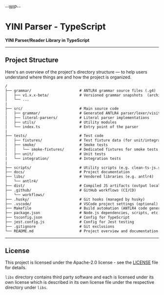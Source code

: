 --WIP--

# YINI Parser - TypeScript

**YINI Parser/Reader Library in TypeScript**

---

## Project Structure
Here's an overview of the project's directory structure — to help users understand where things are and how the project is organized.

```txt
/
├── grammar/                      # ANTLR4 grammar source files (.g4)
│   ├── v1.x.x-beta/              # Versioned grammar snapshots  (archived)
│   └── ...
|
├── src/                          # Main source code
│   ├── grammar/                  # Generated ANTLR4 parser/lexer/visitor (.ts)
│   ├── literal-parsers/          # Literal parser implementations
│   ├── utils/                    # Utility modules
│   └── index.ts                  # Entry point of the parser
|
├── tests/                        # Test code
│   ├── fixtures/                 # Test fixture data (for unit/integration tests)
│   ├── smoke/                    # Smoke tests
│   │   └── smoke-fixtures/       # Dedicated fixtures for smoke tests
│   ├── unit/                     # Unit tests
|   └── integration/              # Integration tests
|
├── scripts/                      # Utility scripts (e.g. clean-ts-js.sh)
├── docs/                         # Project documentation
├── libs/                         # Vendored libraries (e.g. antlr4)
│   └── antlr4/
├── dist/                         # Compiled JS artifacts (output local directory)
├── .github/                      # GitHub workflows (CI/CD)
│   └── workflows/
├── .husky/                       # Git hooks (managed by husky)
├── .vscode/                      # VSCode project settings (optional)
├── Makefile                      # Build automation (ANTLR4 code generation, etc.)
├── package.json                  # Node.js dependencies, scripts, etc.
├── tsconfig.json                 # Config for TypeScript
├── jest.config.js                # Config for Jest testing
├── .gitignore                    # Git exclusions
└── README.md                     # Project overview and documentation
```

---

## License
This project is licensed under the Apache-2.0 license - see the [LICENSE](<./LICENSE>) file for details.

`libs` directory contains third party software and each is licensed under its own license which is described in its own license file under the respective directory under `libs`.

